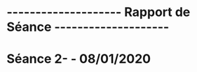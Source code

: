 #                                        -------------------- Rapport de Séance --------------------

# Séance 2- - 08/01/2020 
